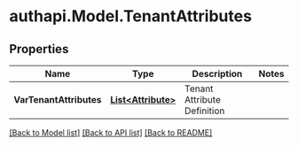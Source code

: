 # authapi.Model.TenantAttributes

## Properties

Name | Type | Description | Notes
------------ | ------------- | ------------- | -------------
**VarTenantAttributes** | [**List&lt;Attribute&gt;**](Attribute.md) | Tenant Attribute Definition | 

[[Back to Model list]](../README.md#documentation-for-models) [[Back to API list]](../README.md#documentation-for-api-endpoints) [[Back to README]](../README.md)

